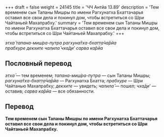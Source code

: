 +++
draft = false
weight = 24145
title = 'ЧЧ Антйа 13.89'
description = 'Тем временем сын Тапаны Мишры по имени Рагхунатха Бхаттачарья оставил все свои дела и покинул дом, чтобы встретиться со Шри Чайтаньей Махапрабху.'
summary = 'Тем временем сын Тапаны Мишры по имени Рагхунатха Бхаттачарья оставил все свои дела и покинул дом, чтобы встретиться со Шри Чайтаньей Махапрабху.'
+++

_этха̄ тапана-миш́ра-путра рагхуна̄тха-бхат̣т̣а̄ча̄рйа  
прабхуре декхите чалила̄ чха̄д̣и’ сарва ка̄рйа_

## Пословный перевод

_этха̄_ — тем временем; _тапана_\-_миш́ра_\-_путра_ — сын Тапаны Мишры; _рагхуна̄тха_\-_бхат̣т̣а̄ча̄рйа_ — Рагхунатха Бхатта; _прабхуре_ — Шри Чайтанью Махапрабху; _декхите_ — увидеть; _чалила̄_ — пошел; _чха̄д̣и’_ — оставив; _сарва_ _ка̄рйа_ — все обязанности.

## Перевод

**Тем временем сын Тапаны Мишры по имени Рагхунатха Бхаттачарья оставил все свои дела и покинул дом, чтобы встретиться со Шри Чайтаньей Махапрабху.**
